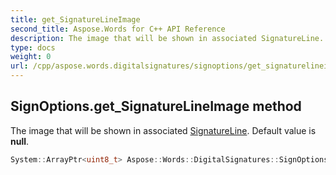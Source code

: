 ```yaml
---
title: get_SignatureLineImage
second_title: Aspose.Words for C++ API Reference
description: The image that will be shown in associated SignatureLine. Default value is null. 
type: docs
weight: 0
url: /cpp/aspose.words.digitalsignatures/signoptions/get_signaturelineimage/
---
```

## SignOptions.get_SignatureLineImage method


The image that will be shown in associated [SignatureLine](../../aspose.words.drawing/signatureline/). Default value is **null**.

```cpp
System::ArrayPtr<uint8_t> Aspose::Words::DigitalSignatures::SignOptions::get_SignatureLineImage() const
```

